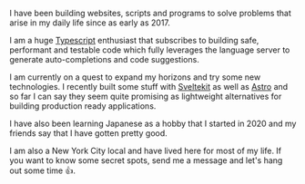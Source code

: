 I have been building websites, scripts and programs to solve problems that arise in my daily life since as early as 2017.

I am a huge [Typescript](/public/typescript-meme.png) enthusiast that subscribes to building safe, performant and testable code
which fully leverages the language server to generate auto-completions and code suggestions.

I am currently on a quest to expand my horizons and try some new technologies. I recently built some stuff with
[Sveltekit](https://kit.svelte.dev/) as well as [Astro](https://astro.build/) and so far I can say they seem quite promising as
lightweight alternatives for building production ready applications.

I have also been learning Japanese as a hobby that I started in 2020 and my friends say that I have gotten pretty good.

I am also a New York City local and have lived here for most of my life. If you want to know some secret spots, send me a message and let's hang out some time 👍.
